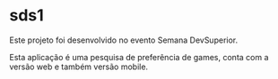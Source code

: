# sds1

Este projeto foi desenvolvido no evento Semana DevSuperior.

Esta aplicação é uma pesquisa de preferência de games, conta com a versão web e também versão mobile.
